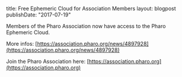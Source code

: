 title: Free Ephemeric Cloud for Association Memberslayout: blogpostpublishDate: "2017-07-19"Members of the Pharo Association now have access to the Pharo Ephemeric Cloud. More infos: [https://association.pharo.org/news/4897928](https://association.pharo.org/news/4897928)Join the Pharo Association here: [https://association.pharo.org](https://association.pharo.org)
